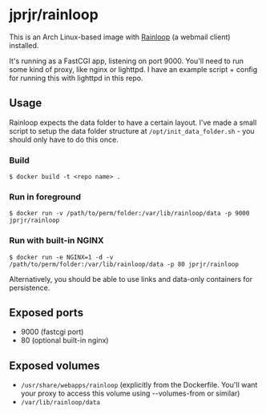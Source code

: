 # jprjr/rainloop

This is an Arch Linux-based image with [Rainloop](http://rainloop.net) (a webmail client) installed.

It's running as a FastCGI app, listening on port 9000. You'll need to run
some kind of proxy, like nginx or lighttpd. I have an example script + config
for running this with lighttpd in this repo.


## Usage

Rainloop expects the data folder to have a certain layout. I've made a small
script to setup the data folder structure at `/opt/init_data_folder.sh` -
you should only have to do this once.

### Build

```
$ docker build -t <repo name> .
```

### Run in foreground
```
$ docker run -v /path/to/perm/folder:/var/lib/rainloop/data -p 9000 jprjr/rainloop
```

### Run with built-in NGINX
```
$ docker run -e NGINX=1 -d -v /path/to/perm/folder:/var/lib/rainloop/data -p 80 jprjr/rainloop
```

Alternatively, you should be able to use links and data-only containers for
persistence.

## Exposed ports

* 9000 (fastcgi port)
* 80 (optional built-in nginx)

## Exposed volumes

* `/usr/share/webapps/rainloop` (explicitly from the Dockerfile. You'll want your proxy to access this volume using --volumes-from or similar)
* `/var/lib/rainloop/data` 
